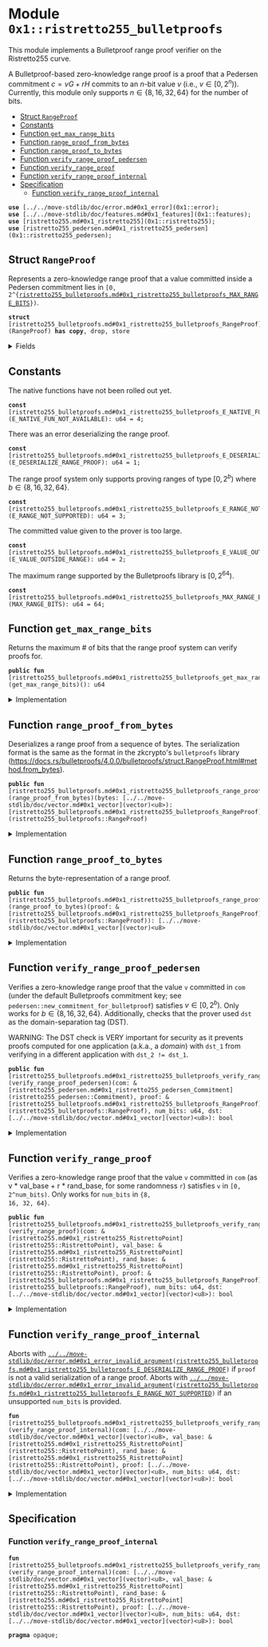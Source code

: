 
<a id="0x1_ristretto255_bulletproofs"></a>

# Module `0x1::ristretto255_bulletproofs`

This module implements a Bulletproof range proof verifier on the Ristretto255 curve.

A Bulletproof-based zero-knowledge range proof is a proof that a Pedersen commitment
$c = v G + r H$ commits to an $n$-bit value $v$ (i.e., $v \in [0, 2^n)$). Currently, this module only supports
$n \in \{8, 16, 32, 64\}$ for the number of bits.


-  [Struct `RangeProof`](#0x1_ristretto255_bulletproofs_RangeProof)
-  [Constants](#@Constants_0)
-  [Function `get_max_range_bits`](#0x1_ristretto255_bulletproofs_get_max_range_bits)
-  [Function `range_proof_from_bytes`](#0x1_ristretto255_bulletproofs_range_proof_from_bytes)
-  [Function `range_proof_to_bytes`](#0x1_ristretto255_bulletproofs_range_proof_to_bytes)
-  [Function `verify_range_proof_pedersen`](#0x1_ristretto255_bulletproofs_verify_range_proof_pedersen)
-  [Function `verify_range_proof`](#0x1_ristretto255_bulletproofs_verify_range_proof)
-  [Function `verify_range_proof_internal`](#0x1_ristretto255_bulletproofs_verify_range_proof_internal)
-  [Specification](#@Specification_1)
    -  [Function `verify_range_proof_internal`](#@Specification_1_verify_range_proof_internal)


<pre><code><b>use</b> [../../move-stdlib/doc/error.md#0x1_error](0x1::error);
<b>use</b> [../../move-stdlib/doc/features.md#0x1_features](0x1::features);
<b>use</b> [ristretto255.md#0x1_ristretto255](0x1::ristretto255);
<b>use</b> [ristretto255_pedersen.md#0x1_ristretto255_pedersen](0x1::ristretto255_pedersen);
</code></pre>



<a id="0x1_ristretto255_bulletproofs_RangeProof"></a>

## Struct `RangeProof`

Represents a zero-knowledge range proof that a value committed inside a Pedersen commitment lies in
<code>[0, 2^{[ristretto255_bulletproofs.md#0x1_ristretto255_bulletproofs_MAX_RANGE_BITS](MAX_RANGE_BITS)})</code>.


<pre><code><b>struct</b> [ristretto255_bulletproofs.md#0x1_ristretto255_bulletproofs_RangeProof](RangeProof) <b>has</b> <b>copy</b>, drop, store
</code></pre>



<details>
<summary>Fields</summary>


<dl>
<dt>
<code>bytes: [../../move-stdlib/doc/vector.md#0x1_vector](vector)&lt;u8&gt;</code>
</dt>
<dd>

</dd>
</dl>


</details>

<a id="@Constants_0"></a>

## Constants


<a id="0x1_ristretto255_bulletproofs_E_NATIVE_FUN_NOT_AVAILABLE"></a>

The native functions have not been rolled out yet.


<pre><code><b>const</b> [ristretto255_bulletproofs.md#0x1_ristretto255_bulletproofs_E_NATIVE_FUN_NOT_AVAILABLE](E_NATIVE_FUN_NOT_AVAILABLE): u64 = 4;
</code></pre>



<a id="0x1_ristretto255_bulletproofs_E_DESERIALIZE_RANGE_PROOF"></a>

There was an error deserializing the range proof.


<pre><code><b>const</b> [ristretto255_bulletproofs.md#0x1_ristretto255_bulletproofs_E_DESERIALIZE_RANGE_PROOF](E_DESERIALIZE_RANGE_PROOF): u64 = 1;
</code></pre>



<a id="0x1_ristretto255_bulletproofs_E_RANGE_NOT_SUPPORTED"></a>

The range proof system only supports proving ranges of type $[0, 2^b)$ where $b \in \{8, 16, 32, 64\}$.


<pre><code><b>const</b> [ristretto255_bulletproofs.md#0x1_ristretto255_bulletproofs_E_RANGE_NOT_SUPPORTED](E_RANGE_NOT_SUPPORTED): u64 = 3;
</code></pre>



<a id="0x1_ristretto255_bulletproofs_E_VALUE_OUTSIDE_RANGE"></a>

The committed value given to the prover is too large.


<pre><code><b>const</b> [ristretto255_bulletproofs.md#0x1_ristretto255_bulletproofs_E_VALUE_OUTSIDE_RANGE](E_VALUE_OUTSIDE_RANGE): u64 = 2;
</code></pre>



<a id="0x1_ristretto255_bulletproofs_MAX_RANGE_BITS"></a>

The maximum range supported by the Bulletproofs library is $[0, 2^{64})$.


<pre><code><b>const</b> [ristretto255_bulletproofs.md#0x1_ristretto255_bulletproofs_MAX_RANGE_BITS](MAX_RANGE_BITS): u64 = 64;
</code></pre>



<a id="0x1_ristretto255_bulletproofs_get_max_range_bits"></a>

## Function `get_max_range_bits`

Returns the maximum # of bits that the range proof system can verify proofs for.


<pre><code><b>public</b> <b>fun</b> [ristretto255_bulletproofs.md#0x1_ristretto255_bulletproofs_get_max_range_bits](get_max_range_bits)(): u64
</code></pre>



<details>
<summary>Implementation</summary>


<pre><code><b>public</b> <b>fun</b> [ristretto255_bulletproofs.md#0x1_ristretto255_bulletproofs_get_max_range_bits](get_max_range_bits)(): u64 {
    [ristretto255_bulletproofs.md#0x1_ristretto255_bulletproofs_MAX_RANGE_BITS](MAX_RANGE_BITS)
}
</code></pre>



</details>

<a id="0x1_ristretto255_bulletproofs_range_proof_from_bytes"></a>

## Function `range_proof_from_bytes`

Deserializes a range proof from a sequence of bytes. The serialization format is the same as the format in
the zkcrypto's <code>bulletproofs</code> library (https://docs.rs/bulletproofs/4.0.0/bulletproofs/struct.RangeProof.html#method.from_bytes).


<pre><code><b>public</b> <b>fun</b> [ristretto255_bulletproofs.md#0x1_ristretto255_bulletproofs_range_proof_from_bytes](range_proof_from_bytes)(bytes: [../../move-stdlib/doc/vector.md#0x1_vector](vector)&lt;u8&gt;): [ristretto255_bulletproofs.md#0x1_ristretto255_bulletproofs_RangeProof](ristretto255_bulletproofs::RangeProof)
</code></pre>



<details>
<summary>Implementation</summary>


<pre><code><b>public</b> <b>fun</b> [ristretto255_bulletproofs.md#0x1_ristretto255_bulletproofs_range_proof_from_bytes](range_proof_from_bytes)(bytes: [../../move-stdlib/doc/vector.md#0x1_vector](vector)&lt;u8&gt;): [ristretto255_bulletproofs.md#0x1_ristretto255_bulletproofs_RangeProof](RangeProof) {
    [ristretto255_bulletproofs.md#0x1_ristretto255_bulletproofs_RangeProof](RangeProof) {
        bytes
    }
}
</code></pre>



</details>

<a id="0x1_ristretto255_bulletproofs_range_proof_to_bytes"></a>

## Function `range_proof_to_bytes`

Returns the byte-representation of a range proof.


<pre><code><b>public</b> <b>fun</b> [ristretto255_bulletproofs.md#0x1_ristretto255_bulletproofs_range_proof_to_bytes](range_proof_to_bytes)(proof: &[ristretto255_bulletproofs.md#0x1_ristretto255_bulletproofs_RangeProof](ristretto255_bulletproofs::RangeProof)): [../../move-stdlib/doc/vector.md#0x1_vector](vector)&lt;u8&gt;
</code></pre>



<details>
<summary>Implementation</summary>


<pre><code><b>public</b> <b>fun</b> [ristretto255_bulletproofs.md#0x1_ristretto255_bulletproofs_range_proof_to_bytes](range_proof_to_bytes)(proof: &[ristretto255_bulletproofs.md#0x1_ristretto255_bulletproofs_RangeProof](RangeProof)): [../../move-stdlib/doc/vector.md#0x1_vector](vector)&lt;u8&gt; {
    proof.bytes
}
</code></pre>



</details>

<a id="0x1_ristretto255_bulletproofs_verify_range_proof_pedersen"></a>

## Function `verify_range_proof_pedersen`

Verifies a zero-knowledge range proof that the value <code>v</code> committed in <code>com</code> (under the default Bulletproofs
commitment key; see <code>pedersen::new_commitment_for_bulletproof</code>) satisfies $v \in [0, 2^b)$. Only works
for $b \in \{8, 16, 32, 64\}$. Additionally, checks that the prover used <code>dst</code> as the domain-separation
tag (DST).

WARNING: The DST check is VERY important for security as it prevents proofs computed for one application
(a.k.a., a _domain_) with <code>dst_1</code> from verifying in a different application with <code>dst_2 != dst_1</code>.


<pre><code><b>public</b> <b>fun</b> [ristretto255_bulletproofs.md#0x1_ristretto255_bulletproofs_verify_range_proof_pedersen](verify_range_proof_pedersen)(com: &[ristretto255_pedersen.md#0x1_ristretto255_pedersen_Commitment](ristretto255_pedersen::Commitment), proof: &[ristretto255_bulletproofs.md#0x1_ristretto255_bulletproofs_RangeProof](ristretto255_bulletproofs::RangeProof), num_bits: u64, dst: [../../move-stdlib/doc/vector.md#0x1_vector](vector)&lt;u8&gt;): bool
</code></pre>



<details>
<summary>Implementation</summary>


<pre><code><b>public</b> <b>fun</b> [ristretto255_bulletproofs.md#0x1_ristretto255_bulletproofs_verify_range_proof_pedersen](verify_range_proof_pedersen)(com: &pedersen::Commitment, proof: &[ristretto255_bulletproofs.md#0x1_ristretto255_bulletproofs_RangeProof](RangeProof), num_bits: u64, dst: [../../move-stdlib/doc/vector.md#0x1_vector](vector)&lt;u8&gt;): bool {
    <b>assert</b>!([../../move-stdlib/doc/features.md#0x1_features_bulletproofs_enabled](features::bulletproofs_enabled)(), [../../move-stdlib/doc/error.md#0x1_error_invalid_state](error::invalid_state)([ristretto255_bulletproofs.md#0x1_ristretto255_bulletproofs_E_NATIVE_FUN_NOT_AVAILABLE](E_NATIVE_FUN_NOT_AVAILABLE)));

    [ristretto255_bulletproofs.md#0x1_ristretto255_bulletproofs_verify_range_proof_internal](verify_range_proof_internal)(
        [ristretto255.md#0x1_ristretto255_point_to_bytes](ristretto255::point_to_bytes)(&pedersen::commitment_as_compressed_point(com)),
        &[ristretto255.md#0x1_ristretto255_basepoint](ristretto255::basepoint)(), &[ristretto255.md#0x1_ristretto255_hash_to_point_base](ristretto255::hash_to_point_base)(),
        proof.bytes,
        num_bits,
        dst
    )
}
</code></pre>



</details>

<a id="0x1_ristretto255_bulletproofs_verify_range_proof"></a>

## Function `verify_range_proof`

Verifies a zero-knowledge range proof that the value <code>v</code> committed in <code>com</code> (as v * val_base + r * rand_base,
for some randomness <code>r</code>) satisfies <code>v</code> in <code>[0, 2^num_bits)</code>. Only works for <code>num_bits</code> in <code>{8, 16, 32, 64}</code>.


<pre><code><b>public</b> <b>fun</b> [ristretto255_bulletproofs.md#0x1_ristretto255_bulletproofs_verify_range_proof](verify_range_proof)(com: &[ristretto255.md#0x1_ristretto255_RistrettoPoint](ristretto255::RistrettoPoint), val_base: &[ristretto255.md#0x1_ristretto255_RistrettoPoint](ristretto255::RistrettoPoint), rand_base: &[ristretto255.md#0x1_ristretto255_RistrettoPoint](ristretto255::RistrettoPoint), proof: &[ristretto255_bulletproofs.md#0x1_ristretto255_bulletproofs_RangeProof](ristretto255_bulletproofs::RangeProof), num_bits: u64, dst: [../../move-stdlib/doc/vector.md#0x1_vector](vector)&lt;u8&gt;): bool
</code></pre>



<details>
<summary>Implementation</summary>


<pre><code><b>public</b> <b>fun</b> [ristretto255_bulletproofs.md#0x1_ristretto255_bulletproofs_verify_range_proof](verify_range_proof)(
    com: &RistrettoPoint,
    val_base: &RistrettoPoint, rand_base: &RistrettoPoint,
    proof: &[ristretto255_bulletproofs.md#0x1_ristretto255_bulletproofs_RangeProof](RangeProof), num_bits: u64, dst: [../../move-stdlib/doc/vector.md#0x1_vector](vector)&lt;u8&gt;): bool
{
    <b>assert</b>!([../../move-stdlib/doc/features.md#0x1_features_bulletproofs_enabled](features::bulletproofs_enabled)(), [../../move-stdlib/doc/error.md#0x1_error_invalid_state](error::invalid_state)([ristretto255_bulletproofs.md#0x1_ristretto255_bulletproofs_E_NATIVE_FUN_NOT_AVAILABLE](E_NATIVE_FUN_NOT_AVAILABLE)));

    [ristretto255_bulletproofs.md#0x1_ristretto255_bulletproofs_verify_range_proof_internal](verify_range_proof_internal)(
        [ristretto255.md#0x1_ristretto255_point_to_bytes](ristretto255::point_to_bytes)(&[ristretto255.md#0x1_ristretto255_point_compress](ristretto255::point_compress)(com)),
        val_base, rand_base,
        proof.bytes, num_bits, dst
    )
}
</code></pre>



</details>

<a id="0x1_ristretto255_bulletproofs_verify_range_proof_internal"></a>

## Function `verify_range_proof_internal`

Aborts with <code>[../../move-stdlib/doc/error.md#0x1_error_invalid_argument](error::invalid_argument)([ristretto255_bulletproofs.md#0x1_ristretto255_bulletproofs_E_DESERIALIZE_RANGE_PROOF](E_DESERIALIZE_RANGE_PROOF))</code> if <code>proof</code> is not a valid serialization of a
range proof.
Aborts with <code>[../../move-stdlib/doc/error.md#0x1_error_invalid_argument](error::invalid_argument)([ristretto255_bulletproofs.md#0x1_ristretto255_bulletproofs_E_RANGE_NOT_SUPPORTED](E_RANGE_NOT_SUPPORTED))</code> if an unsupported <code>num_bits</code> is provided.


<pre><code><b>fun</b> [ristretto255_bulletproofs.md#0x1_ristretto255_bulletproofs_verify_range_proof_internal](verify_range_proof_internal)(com: [../../move-stdlib/doc/vector.md#0x1_vector](vector)&lt;u8&gt;, val_base: &[ristretto255.md#0x1_ristretto255_RistrettoPoint](ristretto255::RistrettoPoint), rand_base: &[ristretto255.md#0x1_ristretto255_RistrettoPoint](ristretto255::RistrettoPoint), proof: [../../move-stdlib/doc/vector.md#0x1_vector](vector)&lt;u8&gt;, num_bits: u64, dst: [../../move-stdlib/doc/vector.md#0x1_vector](vector)&lt;u8&gt;): bool
</code></pre>



<details>
<summary>Implementation</summary>


<pre><code><b>native</b> <b>fun</b> [ristretto255_bulletproofs.md#0x1_ristretto255_bulletproofs_verify_range_proof_internal](verify_range_proof_internal)(
    com: [../../move-stdlib/doc/vector.md#0x1_vector](vector)&lt;u8&gt;,
    val_base: &RistrettoPoint,
    rand_base: &RistrettoPoint,
    proof: [../../move-stdlib/doc/vector.md#0x1_vector](vector)&lt;u8&gt;,
    num_bits: u64,
    dst: [../../move-stdlib/doc/vector.md#0x1_vector](vector)&lt;u8&gt;): bool;
</code></pre>



</details>

<a id="@Specification_1"></a>

## Specification


<a id="@Specification_1_verify_range_proof_internal"></a>

### Function `verify_range_proof_internal`


<pre><code><b>fun</b> [ristretto255_bulletproofs.md#0x1_ristretto255_bulletproofs_verify_range_proof_internal](verify_range_proof_internal)(com: [../../move-stdlib/doc/vector.md#0x1_vector](vector)&lt;u8&gt;, val_base: &[ristretto255.md#0x1_ristretto255_RistrettoPoint](ristretto255::RistrettoPoint), rand_base: &[ristretto255.md#0x1_ristretto255_RistrettoPoint](ristretto255::RistrettoPoint), proof: [../../move-stdlib/doc/vector.md#0x1_vector](vector)&lt;u8&gt;, num_bits: u64, dst: [../../move-stdlib/doc/vector.md#0x1_vector](vector)&lt;u8&gt;): bool
</code></pre>




<pre><code><b>pragma</b> opaque;
</code></pre>


[move-book]: https://aptos.dev/move/book/SUMMARY

